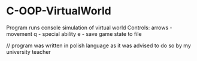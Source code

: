 # C-OOP-VirtualWorld

Program runs console simulation of virtual world
Controls:
arrows - movement
q - special ability
e - save game state to file

// program was written in polish language as it was advised to do so by my university teacher
